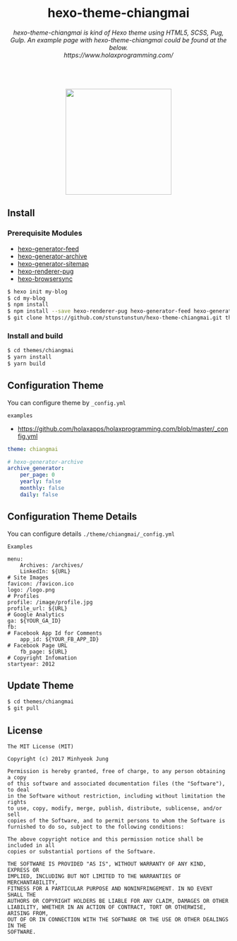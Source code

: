 
<h1 align="center">
  hexo-theme-chiangmai
</h1>

<div align="center">
  <em>hexo-theme-chiangmai is kind of Hexo theme using HTML5, SCSS, Pug, Gulp. An example page with hexo-theme-chiangmai could be found at the below.</em>
  <br/>
  <em>https://www.holaxprogramming.com/</em>
</div>

<br>
<br>
<br>
<br>

<div align="center">
  <img src='http://www.chiangmaijointour.com/upload/logo.JPG' height='240'/>
</div>

## Install

### Prerequisite Modules

- [hexo-generator-feed](https://github.com/hexojs/hexo-generator-feed)
- [hexo-generator-archive](https://github.com/hexojs/hexo-generator-archive)
- [hexo-generator-sitemap](https://github.com/hexojs/hexo-generator-sitemap)
- [hexo-renderer-pug](https://github.com/maxknee/hexo-render-pug)
- [hexo-browsersync](https://github.com/hexojs/hexo-browsersync)

``` bash
$ hexo init my-blog
$ cd my-blog
$ npm install
$ npm install --save hexo-renderer-pug hexo-generator-feed hexo-generator-sitemap hexo-browsersync hexo-generator-archive
$ git clone https://github.com/stunstunstun/hexo-theme-chiangmai.git themes/chiangmai
```

### Install and build

``` bash
$ cd themes/chiangmai
$ yarn install
$ yarn build
```

## Configuration Theme

You can configure theme by `_config.yml`

`examples`
- https://github.com/holaxapps/holaxprogramming.com/blob/master/_config.yml

```yaml
theme: chiangmai

# hexo-generator-archive
archive_generator:
    per_page: 0
    yearly: false
    monthly: false
    daily: false
```

## Configuration Theme Details

You can configure details `./theme/chiangmai/_config.yml`

`Examples`

```
menu:
    Archives: /archives/
    LinkedIn: ${URL}
# Site Images
favicon: /favicon.ico
logo: /logo.png
# Profiles
profile: /image/profile.jpg
profile_url: ${URL}
# Google Analytics
ga: ${YOUR_GA_ID}
fb:
# Facebook App Id for Comments
    app_id: ${YOUR_FB_APP_ID}
# Facebook Page URL
    fb_page: ${URL}
# Copyright Infomation
startyear: 2012
```

## Update Theme

``` bash
$ cd themes/chiangmai
$ git pull
```

## License

```
The MIT License (MIT)

Copyright (c) 2017 Minhyeok Jung

Permission is hereby granted, free of charge, to any person obtaining a copy
of this software and associated documentation files (the "Software"), to deal
in the Software without restriction, including without limitation the rights
to use, copy, modify, merge, publish, distribute, sublicense, and/or sell
copies of the Software, and to permit persons to whom the Software is
furnished to do so, subject to the following conditions:

The above copyright notice and this permission notice shall be included in all
copies or substantial portions of the Software.

THE SOFTWARE IS PROVIDED "AS IS", WITHOUT WARRANTY OF ANY KIND, EXPRESS OR
IMPLIED, INCLUDING BUT NOT LIMITED TO THE WARRANTIES OF MERCHANTABILITY,
FITNESS FOR A PARTICULAR PURPOSE AND NONINFRINGEMENT. IN NO EVENT SHALL THE
AUTHORS OR COPYRIGHT HOLDERS BE LIABLE FOR ANY CLAIM, DAMAGES OR OTHER
LIABILITY, WHETHER IN AN ACTION OF CONTRACT, TORT OR OTHERWISE, ARISING FROM,
OUT OF OR IN CONNECTION WITH THE SOFTWARE OR THE USE OR OTHER DEALINGS IN THE
SOFTWARE.
```
